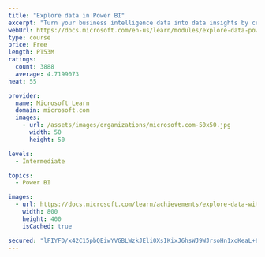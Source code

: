 ```yaml
---
title: "Explore data in Power BI"
excerpt: "Turn your business intelligence data into data insights by creating and configuring Power BI dashboards."
webUrl: https://docs.microsoft.com/en-us/learn/modules/explore-data-power-bi/
type: course
price: Free
length: PT53M
ratings:
  count: 3888
  average: 4.7199073
heat: 55

provider:
  name: Microsoft Learn
  domain: microsoft.com
  images:
    - url: /assets/images/organizations/microsoft.com-50x50.jpg
      width: 50
      height: 50

levels:
  - Intermediate

topics:
  - Power BI

images:
  - url: https://docs.microsoft.com/learn/achievements/explore-data-with-power-bi-desktop-social.png
    width: 800
    height: 400
    isCached: true

secured: "lFIYFD/x42C15pbQEiwYVGBLWzkJEli0XsIKixJ6hsWJ9WJrsoHn1xoKeaL+63iWuSzq/1D29qlVgxc/8IHpw/FHW7fuiQVxtDdD6fRxuZxoHUctJB5PMynLKPYJeRW0Gtm5VuvpL/qkkwJznYw22Gfat4XhlQYS4GttqubFI3r/0pDMvscEJmEYZ6JBSExldjIFnw3RQSMN+2K434iyy0wbrNxO9tR1R3B3aAgZqoqlnY4pAICd/JALGaabNbDELSGt+3evqyGhuQOhd5Bo3pAIHsUYkD3VT0CaIqELJAnmiMOCQWeyC7V6yE97h64aKagreNrPqX8M1+0S1q/408BLeocSnh3OyLfqqrFdAzT8ii+mvihi1ROql23t+e0CQl3sLXvZqmx51kDC9GxAm37wL8tzXM5ORyuaQ2MOhI8=;jlwyyCMx0FqB3uGgltZxRg=="
---
```


